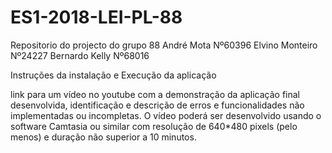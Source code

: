 # ES1-2018-LEI-PL-88
Repositorio do projecto do grupo 88
André Mota Nº60396
Elvino Monteiro Nº24227
Bernardo Kelly Nº68016

Instruções da instalação e Execução da aplicação


link para um vídeo no youtube com a demonstração da
aplicação final desenvolvida, identificação e descrição de erros e funcionalidades não implementadas ou incompletas. O vídeo poderá ser desenvolvido usando o software Camtasia ou similar com resolução de 640*480 pixels (pelo menos) e duração não superior a 10 minutos. 



